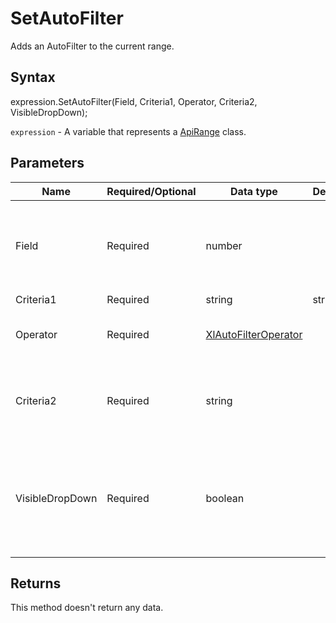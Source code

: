 # SetAutoFilter

Adds an AutoFilter to the current range.

## Syntax

expression.SetAutoFilter(Field, Criteria1, Operator, Criteria2, VisibleDropDown);

`expression` - A variable that represents a [ApiRange](../ApiRange.md) class.

## Parameters

| **Name** | **Required/Optional** | **Data type** | **Default** | **Description** |
| ------------- | ------------- | ------------- | ------------- | ------------- |
| Field | Required | number |  | The integer offset of the field on which you want to base the filter (from the left of the list; the leftmost field is field one). |
| Criteria1 | Required | string | string[] | [ApiColor](../../ApiColor/ApiColor.md) | [XlDynamicFilterCriteria](../../Enumeration/XlDynamicFilterCriteria.md) |  | The criteria (a string; for example, "101"). Use "=" to find blank fields, "&lt;&gt;" to find non-blank fields, and "&gt;&lt;" to select (No Data) fields in data types. If this argument is omitted, the criteria is All. If Operator is xlTop10Items, Criteria1 specifies the number of items (for example, "10"). |
| Operator | Required | [XlAutoFilterOperator](../../Enumeration/XlAutoFilterOperator.md) |  | An XlAutoFilterOperator constant specifying the type of filter. |
| Criteria2 | Required | string |  | The second criteria (a string). Used with Criteria1 and Operator to construct compound criteria. |
| VisibleDropDown | Required | boolean |  | True to display the AutoFilter drop-down arrow for the filtered field. False to hide the AutoFilter drop-down arrow for the filtered field. True by default. |

## Returns

This method doesn't return any data.